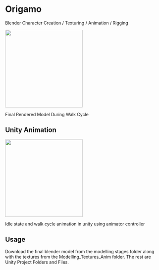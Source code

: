 # Origamo

Blender Character Creation / Texturing / Animation / Rigging

<img src="https://github.com/mizimo/Origamo/raw/master/Walk%20Cycle%20Animation/ezgif-5-becd7d84bb.gif" height="250px">

Final Rendered Model During Walk Cycle

## Unity Animation

<img src="https://github.com/mizimo/Origamo/raw/master/Walk%20Cycle%20Animation/unity_images.gif" height="250px">

Idle state and walk cycle animation in unity using animator controller

## Usage
Download the final blender model from the modelling stages folder along with the textures from the Modelling_Textures_Anim folder. The rest are Unity Project Folders and Files.
